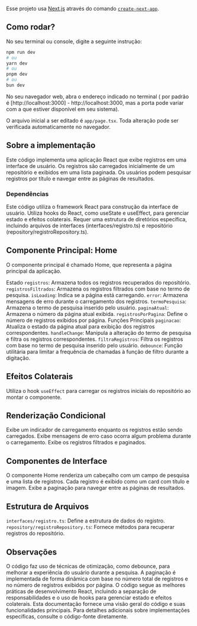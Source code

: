 Esse projeto usa [Next.js](https://nextjs.org/) através do comando [`create-next-app`](https://github.com/vercel/next.js/tree/canary/packages/create-next-app).

## Como rodar?

No seu terminal ou console, digite a seguinte instrução:

```bash
npm run dev
# ou
yarn dev
# ou
pnpm dev
# ou
bun dev
```

No seu navegador web, abra o endereço indicado no terminal ( por padrão é [http://localhost:3000] - http://localhost:3000, mas a porta pode variar com a que estiver disponível em seu sistema).

O arquivo inicial a ser editado é `app/page.tsx`. Toda alteração pode ser verificada automaticamente no navegador.


## Sobre a implementação

Este código implementa uma aplicação React que exibe registros em uma interface de usuário. Os registros são carregados inicialmente de um repositório e exibidos em uma lista paginada. Os usuários podem pesquisar registros por título e navegar entre as páginas de resultados.

### Dependências

Este código utiliza o framework React para construção da interface de usuário.
Utiliza hooks do React, como useState e useEffect, para gerenciar estado e efeitos colaterais.
Requer uma estrutura de diretórios específica, incluindo arquivos de interfaces (interfaces/registro.ts) e repositório (repository/registroRepository.ts).

## Componente Principal: Home

O componente principal é chamado Home, que representa a página principal da aplicação.

Estado
`registros`: Armazena todos os registros recuperados do repositório.
`registrosFiltrados`: Armazena os registros filtrados com base no termo de pesquisa.
`isLoading`: Indica se a página está carregando.
`error`: Armazena mensagens de erro durante o carregamento dos registros.
`termoPesquisa`: Armazena o termo de pesquisa inserido pelo usuário.
`paginaAtual`: Armazena o número da página atual exibida.
`registrosPorPagina`: Define o número de registros exibidos por página.
Funções Principais
`paginacao`: Atualiza o estado da página atual para exibição dos registros correspondentes.
`handleChange`: Manipula a alteração do termo de pesquisa e filtra os registros correspondentes.
`filtraRegistros`: Filtra os registros com base no termo de pesquisa inserido pelo usuário.
`debounce`: Função utilitária para limitar a frequência de chamadas à função de filtro durante a digitação.

## Efeitos Colaterais
Utiliza o hook `useEffect` para carregar os registros iniciais do repositório ao montar o componente.
## Renderização Condicional
Exibe um indicador de carregamento enquanto os registros estão sendo carregados.
Exibe mensagens de erro caso ocorra algum problema durante o carregamento.
Exibe os registros filtrados e paginados.

## Componentes de Interface

O componente Home renderiza um cabeçalho com um campo de pesquisa e uma lista de registros.
Cada registro é exibido como um card com título e imagem.
Exibe a paginação para navegar entre as páginas de resultados.

## Estrutura de Arquivos

`interfaces/registro.ts`: Define a estrutura de dados do registro.
`repository/registroRepository.ts`: Fornece métodos para recuperar registros do repositório.

## Observações

O código faz uso de técnicas de otimização, como debounce, para melhorar a experiência do usuário durante a pesquisa.
A paginação é implementada de forma dinâmica com base no número total de registros e no número de registros exibidos por página.
O código segue as melhores práticas de desenvolvimento React, incluindo a separação de responsabilidades e o uso de hooks para gerenciar estado e efeitos colaterais.
Esta documentação fornece uma visão geral do código e suas funcionalidades principais. Para detalhes adicionais sobre implementações específicas, consulte o código-fonte diretamente.
